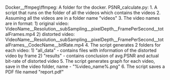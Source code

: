 Docker__ffmpeg\ffmpeg:
    A folder for the docker.
PSNR_calculate.py:
    1. A script that runs on the folder of all the videos which contains the videos
    2. Assuming all the videos are in a folder name "videos"
    3. The video names are in format: 
        1) original video: VideoName__Resolution__subSampling__pixelDepth__FramePerSecond__totalFrames.mp4
        2) distorted video: VideoName__Resolution__subSampling__pixelDepth__FramePerSecond__totalFrames__CodecName__bitRate.mp4
    4. The script generates 2 folders for each video: 
        1) "all_data" - contains files with information of the distorted video by frame 
        2) "results" - contains conclusion of avg.PSNR and actual bit-rate of distorted video
    5. The script generates graph for each video, save in the video folder, name - "%video_name%.png"
    6. The script saves a PDF file named "report.pdf"
